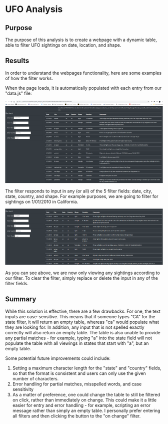 # UFO Analysis

## Purpose

The purpose of this analysis is  to create a webpage with a dynamic table, able to filter UFO sightings on date, location, and shape. 



## Results

In order to understand the webpages functionality, here are some examples of how the filter works. 



When the page loads, it is automatically populated with each entry from our "data.js" file:

<img src="static\images\unfiltered_table.PNG">



The filter responds to input in any (or all) of the 5 filter fields: date, city, state, country, and shape. For example purposes, we are going to filter for sightings on 1/01/2010 in California.

<img src="static\images\filtered_table.PNG"> 



As you can see above, we are now only viewing any sightings according to our filter. To clear the filter, simply replace or delete the input in any of the filter fields. 



## Summary

While this solution is effective, there are a few drawbacks. For one, the text inputs are case-sensitive. This means that if someone types "CA" for the state filter, it will return an empty table, whereas "ca" would populate what they are looking for. In addition, any input that is not spelled exactly correctly will also return an empty table.  The table is also unable to provide any partial matches - for example, typing "a" into the state field will not populate the table with all viewings in states that start with "a", but an empty table. 



Some potential future improvements could include:

1. Setting a maximum character length for the "state" and "country" fields, so that the format is consistent and users can only use the given number of characters. 
2. Error handling for partial matches, misspelled words, and case sensitivity
3.  As a matter of preference, one could change the table to still be filtered on click, rather than immediately on change. This could make it a little easier for entry and error handling - for example, scripting an error message rather than simply an empty table. I personally prefer entering all filters and then clicking the button to the "on change" filter.

